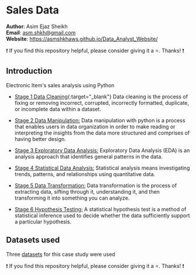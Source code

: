 # Sales Data

**Author**: Asim Ejaz Sheikh <br />
**Email**: asm.shkh@gmail.com <br />
**Website**: https://asmshkhaws.github.io/Data_Analyst_Website/ <br />

:exclamation: If you find this repository helpful, please consider giving it a :star:. Thanks! :exclamation:

## Introduction
Electronic Item's sales analysis using Python

* [Stage 1 Data Cleaning](Stage_1_Data_Cleaning.md){:target="_blank"}
  Data cleaning is the process of fixing or removing incorrect, corrupted, incorrectly formatted, duplicate, or incomplete data within a dataset.
  
* [Stage 2 Data Manipulation:](STAGE_2_Data_Manipulation.md)
  Data manipulation with python is a process that enables users in data organization in order to make reading or interpreting the insights from the data more structured and comprises of having better design.
  
* [Stage 3 Exploratory Data Analysis:](STAGE_3_Exploratory_Data_Analysis.md)
  Exploratory Data Analysis (EDA) is an analysis approach that identifies general patterns in the data.
  
* [Stage 4 Statistical Data Analysis:](STAGE_4_STATISTICAL_DATA_ANALYSIS.md)
  Statistical analysis means investigating trends, patterns, and relationships using quantitative data.
  
* [Stage 5 Data Transformation:](STAGE_5_DATA_TRANSFORMATION.md)
  Data transformation is the process of extracting data, sifting through it, understanding it, and then transforming it into something you can analyze.
  
* [Stage 6 Hypothesis Testing:](STAGE_6_HYPOTHESIS_TESTING.md)
  A statistical hypothesis test is a method of statistical inference used to decide whether the data sufficiently support a particular hypothesis.

## Datasets used
Three [datasets](Dataset) for this case study were used


:exclamation: If you find this repository helpful, please consider giving it a :star:. Thanks! :exclamation:
